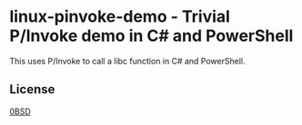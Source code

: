 # linux-pinvoke-demo - Trivial P/Invoke demo in C# and PowerShell

This uses P/Invoke to call a libc function in C# and PowerShell.

## License

[0BSD](LICENSE)
